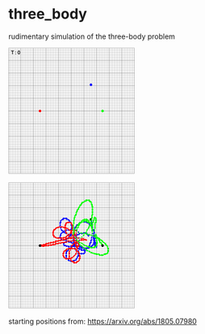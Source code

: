 # three_body

rudimentary simulation of the three-body problem

![three body problem gif](three_body.gif)

![three body problem image](three_body.png)

starting positions from: https://arxiv.org/abs/1805.07980
